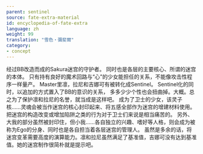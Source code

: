 ```yaml
---
parent: sentinel
source: fate-extra-material
id: encyclopedia-of-fate-extra
language: zh
weight: 99
translation: "雪色‧彌斐爾"
category:
- concept
---
```


经过BB改造而成的Sakura迷宫的守护者。
同时也是各层的主要核心、所谓的迷宫的本体。
只有持有良好的魔术回路与“心”的少女能担任的关系，不能像攻击性程序一样量产。
Master里凛，拉尼和吉娜可有被转化成Sentinel。
Sentinel化的同时，以追加的方式置入了BB的意识的关系，
多多少少个性也会扭曲掉。大概。总之为了保护凛和拉尼的名誉，就当成是这样吧。
成为了卫士的少女，该灵子核……灵魂会被当作迷宫的核心封印起来、将五感全部作为迷宫的增建材料使用。
把迷宫的构造改变或增加陷阱之类的行为对于卫士们来说是相当痛苦的。
另外、大我的部分虽然被封印住，但小我……各自独立的兴趣、嗜好等人格，则会成为被称为Ego的分身、同时也是各自担当着各层迷宫的管理人。
虽然是多余的话，将迷宫变革需要高度的演算能力。凛和拉尼虽然满足了基准值，吉娜可没有达到基准值。她的迷宫制作很简朴就是提示吧。
